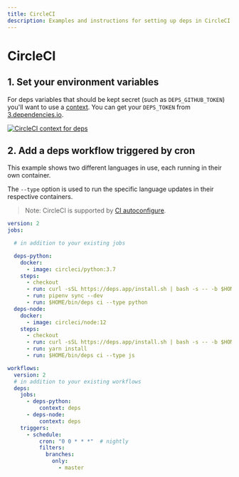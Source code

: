 ```yaml
---
title: CircleCI
description: Examples and instructions for setting up deps in CircleCI
---
```


# CircleCI

## 1. Set your environment variables

For deps variables that should be kept secret (such as `DEPS_GITHUB_TOKEN`) you'll want to use a [context](https://circleci.com/docs/2.0/contexts/).
You can get your `DEPS_TOKEN` from [3.dependencies.io](https://3.dependencies.io).

[![CircleCI context for deps](/assets/img/screenshots/circleci-context.png)](/assets/img/screenshots/circleci-context.png)

## 2. Add a deps workflow triggered by cron

This example shows two different languages in use,
each running in their own container.

The `--type` option is used to run the specific language updates in their respective containers.

> Note: CircleCI is supported by [CI autoconfigure](/ci/#autoconfigure).

```yaml
version: 2
jobs:

  # in addition to your existing jobs

  deps-python:
    docker:
      - image: circleci/python:3.7
    steps:
      - checkout
      - run: curl -sSL https://deps.app/install.sh | bash -s -- -b $HOME/bin
      - run: pipenv sync --dev
      - run: $HOME/bin/deps ci --type python
  deps-node:
    docker:
      - image: circleci/node:12
    steps:
      - checkout
      - run: curl -sSL https://deps.app/install.sh | bash -s -- -b $HOME/bin
      - run: yarn install
      - run: $HOME/bin/deps ci --type js

workflows:
  version: 2
  # in addition to your existing workflows
  deps:
    jobs:
      - deps-python:
          context: deps
      - deps-node:
          context: deps
    triggers:
      - schedule:
          cron: "0 0 * * *"  # nightly
          filters:
            branches:
              only:
                - master
```
